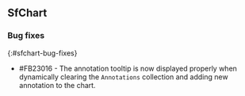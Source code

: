 ## SfChart

### Bug fixes
{:#sfchart-bug-fixes}

* \#FB23016 - The annotation tooltip is now displayed properly when dynamically clearing the `Annotations` collection and adding new annotation to the chart.